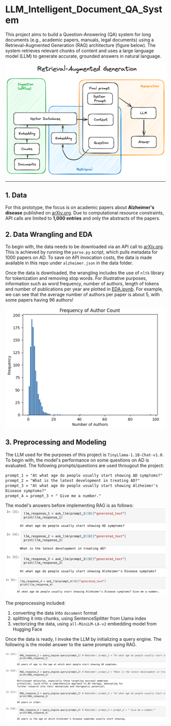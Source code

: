 # LLM_Intelligent_Document_QA_System 



This project aims to build a Question-Answering (QA) system for long documents (e.g., academic papers, manuals, legal documents) using a Retrieval-Augmented Generation (RAG) architecture (figure below). The system retrieves relevant chunks of content and uses a large language model (LLM) to generate accurate, grounded answers in natural language.

![RAG](img/RAG-Architecture.png)

------
## 1. Data
For this prototype, the focus is on academic papers about **Alzheimer's disease** published on [arXiv.org](https://arxiv.org/). Due to computational resource constraints, API calls are limited to **1,000 entries** and only the abstracts of the papers.


## 2. Data Wrangling and EDA
To begin with, the data needs to be downloaded via an API call to [arXiv.org](arXiv.org). This is achieved by running the `parse.py` script, which pulls metadata for 1000 papers on AD. To save on API invocation costs, the data is made available in this repo under `alzheimer.json` in the data folder. 

Once the data is downloaded, the wrangling includes the use of `nltk` library for tokenization and removing stop words. For illustrative purposes, information such as word frequency, number of authors, length of tokens and number of publications per year are plotted in [EDA.ipynb](https://github.com/nazilagundogdu/LLM_Intelligent_Document_QA_System/blob/main/EDA.ipynb). For example, we can see that the average number of authors per paper is about 5, with some papers having 96 authors! 

![authors](img/authors.png)


## 3. Preprocessing and Modeling 

The LLM used for the purposes of this project is `TinyLlama-1.1B-Chat-v1.0`. To begin with, the model's performance on some questions on AD is evaluated. The following prompts/questions are used througout the project:

```
prompt_1 = "At what age do people usually start showing AD symptoms?"
prompt_2 = "What is the latest development in treating AD?"
prompt_3 = "At what age do people usually start showing Alzheimer's Disease symptoms?"
prompt_4 = prompt_3 + " Give me a number."
```

The model's answers before implementing RAG is as follows:
![answer1](img/answer1-before-RAG.png)
![answer2](img/answer2-before-RAG.png)

The preprocessing included:
1. converting the data into `document` format
2. splitting it into chunks, using SentenceSplitter from Llama index
3. vectorizing the data, using `all-MiniLM-L6-v2` embedding model from Hugging Face


Once the data is ready, I invoke the LLM by initializing a query engine. The following is the model answer to the same prompts using RAG.

![answer-RAG](img/answer-RAG.png)

